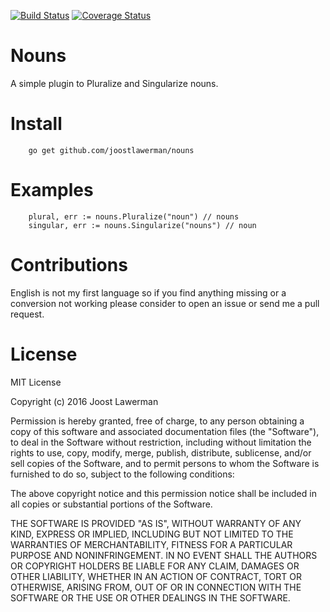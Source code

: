 [![Build Status](https://travis-ci.org/joostlawerman/nouns.svg?branch=master)](https://travis-ci.org/joostlawerman/nouns)
[![Coverage Status](https://coveralls.io/repos/github/joostlawerman/nouns/badge.svg?branch=master)](https://coveralls.io/github/joostlawerman/nouns?branch=master)
# Nouns
A simple plugin to Pluralize and Singularize nouns.

# Install
```
	go get github.com/joostlawerman/nouns
```
# Examples
```
	plural, err := nouns.Pluralize("noun") // nouns
	singular, err := nouns.Singularize("nouns") // noun
```
# Contributions
English is not my first language so if you find anything missing or a conversion not working please consider to open an issue or send me a pull request.

# License
MIT License

Copyright (c) 2016 Joost Lawerman

Permission is hereby granted, free of charge, to any person obtaining a copy
of this software and associated documentation files (the "Software"), to deal
in the Software without restriction, including without limitation the rights
to use, copy, modify, merge, publish, distribute, sublicense, and/or sell
copies of the Software, and to permit persons to whom the Software is
furnished to do so, subject to the following conditions:

The above copyright notice and this permission notice shall be included in all
copies or substantial portions of the Software.

THE SOFTWARE IS PROVIDED "AS IS", WITHOUT WARRANTY OF ANY KIND, EXPRESS OR
IMPLIED, INCLUDING BUT NOT LIMITED TO THE WARRANTIES OF MERCHANTABILITY,
FITNESS FOR A PARTICULAR PURPOSE AND NONINFRINGEMENT. IN NO EVENT SHALL THE
AUTHORS OR COPYRIGHT HOLDERS BE LIABLE FOR ANY CLAIM, DAMAGES OR OTHER
LIABILITY, WHETHER IN AN ACTION OF CONTRACT, TORT OR OTHERWISE, ARISING FROM,
OUT OF OR IN CONNECTION WITH THE SOFTWARE OR THE USE OR OTHER DEALINGS IN THE
SOFTWARE.
